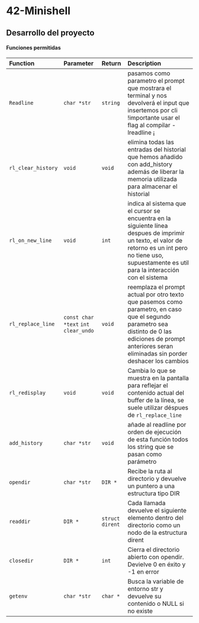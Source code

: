 # 42-Minishell

## Desarrollo del proyecto

#### Funciones permitidas

| Function | Parameter | Return     | Description                |
|:---------| :-------- | :------- | :------------------------- |
| `Readline` | `char *str` | `string` | pasamos como parametro el prompt que mostrara el terminal y nos devolverá el input que insertemos por cli !importante usar el flag al compilar -lreadline ¡ |
| `rl_clear_history`| `void` | `void`| elimina todas las entradas del historial que hemos añadido con add_history además de liberar la memoria utilizada para almacenar el historial |
| `rl_on_new_line`| `void`| `int` | indica al sistema que el cursor se encuentra en la siguiente línea despues de imprimir un texto, el valor de retorno es un int pero no tiene uso, supuestamente es util para la interacción con el sistema |
| `rl_replace_line` | `const char *text` `int clear_undo`| `void` | reemplaza el prompt actual por otro texto que pasemos como parametro, en caso que el segundo parametro sea distinto de 0 las ediciones de prompt anteriores seran eliminadas sin porder deshacer los cambios |
| `rl_redisplay`| `void` | `void` | Cambia lo que se muestra en la pantalla para reflejar el contenido actual del buffer de la línea, se suele utilizar déspues de `rl_replace_line` |
| `add_history`| `char *str` | `void` | añade al readline por orden de ejecución de esta función todos los string que se pasan como parámetro |
| `opendir` | `char *str` | `DIR *` | Recibe la ruta al directorio y devuelve un puntero a una estructura tipo DIR |
| `readdir` | `DIR *` | `struct dirent` | Cada llamada devuelve el siguiente elemento dentro del directorio como un nodo de la estructura dirent |
| `closedir` | `DIR *` | `int` | Cierra el directorio abierto con opendir. Devielve 0 en éxito y -1 en error |
| `getenv` | `char *str` | `char *` | Busca la variable de entorno str y devuelve su contenido o NULL si no existe | 
